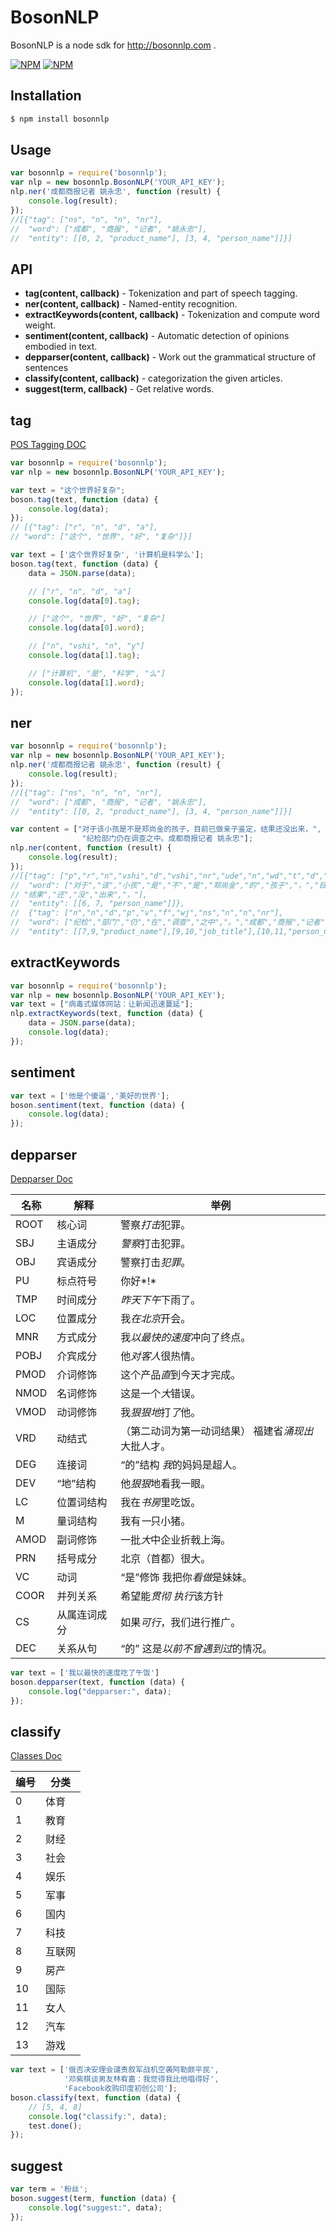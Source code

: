 BosonNLP
========

BosonNLP is a node sdk for http://bosonnlp.com .

[![NPM](https://nodei.co/npm/bosonnlp.png?stars&downloads)](https://nodei.co/npm/bosonnlp/) [![NPM](https://nodei.co/npm-dl/bosonnlp.png)](https://nodei.co/npm/bosonnlp/)

Installation
------------

```bash
$ npm install bosonnlp
```

Usage
-----

```javascript
var bosonnlp = require('bosonnlp');
var nlp = new bosonnlp.BosonNLP('YOUR_API_KEY');
nlp.ner('成都商报记者 姚永忠', function (result) {
	console.log(result);
});
//[{"tag": ["ns", "n", "n", "nr"], 
//  "word": ["成都", "商报", "记者", "姚永忠"], 
//  "entity": [[0, 2, "product_name"], [3, 4, "person_name"]]}]
```

API
---

* __tag(content, callback)__ - Tokenization and part of speech tagging.
* __ner(content, callback)__ - Named-entity recognition.
* __extractKeywords(content, callback)__ - Tokenization and compute word weight.
* __sentiment(content, callback)__ - Automatic detection of opinions embodied in text.
* __depparser(content, callback)__ - Work out the grammatical structure of sentences
* __classify(content, callback)__ - categorization the given articles.
* __suggest(term, callback)__ - Get relative words.

tag
---

[POS Tagging DOC](http://docs.bosonnlp.com/tag_rule.html)

```javascript
var bosonnlp = require('bosonnlp');
var nlp = new bosonnlp.BosonNLP('YOUR_API_KEY');

var text = "这个世界好复杂";
boson.tag(text, function (data) {
	console.log(data);
});
// [{"tag": ["r", "n", "d", "a"], 
// "word": ["这个", "世界", "好", "复杂"]}]

var text = ['这个世界好复杂', '计算机是科学么'];
boson.tag(text, function (data) {
	data = JSON.parse(data); 

	// ["r", "n", "d", "a"]
	console.log(data[0].tag); 

	// ["这个", "世界", "好", "复杂"]
	console.log(data[0].word); 

	// ["n", "vshi", "n", "y"]
	console.log(data[1].tag); 

	// ["计算机", "是", "科学", "么"]
	console.log(data[1].word); 
});
```

ner
---

```javascript
var bosonnlp = require('bosonnlp');
var nlp = new bosonnlp.BosonNLP('YOUR_API_KEY');
nlp.ner('成都商报记者 姚永忠', function (result) {
	console.log(result);
});
//[{"tag": ["ns", "n", "n", "nr"], 
//  "word": ["成都", "商报", "记者", "姚永忠"], 
//  "entity": [[0, 2, "product_name"], [3, 4, "person_name"]]}]

var content = ["对于该小孩是不是郑尚金的孩子，目前已做亲子鉴定，结果还没出来，",
                "纪检部门仍在调查之中。成都商报记者 姚永忠"];
nlp.ner(content, function (result) {
	console.log(result);
});
//[{"tag": ["p","r","n","vshi","d","vshi","nr","ude","n","wd","t","d","v","n","n","wd","n","d","d","v","wd"],
//  "word": ["对于","该","小孩","是","不","是","郑尚金","的","孩子","，","目前","已","做","亲子","鉴定","，",
// "结果","还","没","出来","，"], 
//  "entity": [[6, 7, "person_name"]]},
//  {"tag": ["n","n","d","p","v","f","wj","ns","n","n","nr"], 
//  "word": ["纪检","部门","仍","在","调查","之中","。","成都","商报","记者","姚永忠"], 
//  "entity": [[7,9,"product_name"],[9,10,"job_title"],[10,11,"person_name"]]}]
```

extractKeywords
---------------

```javascript
var bosonnlp = require('bosonnlp');
var nlp = new bosonnlp.BosonNLP('YOUR_API_KEY');
var text = ["病毒式媒体网站：让新闻迅速蔓延"];
nlp.extractKeywords(text, function (data) {
	data = JSON.parse(data);
	console.log(data);
});
```

sentiment
---------

```javascript
var text = ['他是个傻逼','美好的世界'];
boson.sentiment(text, function (data) {
	console.log(data);
});
```

depparser
---------
[Depparser Doc](http://docs.bosonnlp.com/depparser.html)

名称 | 解释	 |举例
----|--------|---
ROOT	| 核心词	| 警察*打击*犯罪。
SBJ	| 主语成分	| *警察*打击犯罪。
OBJ	| 宾语成分	| 警察打击*犯罪*。
PU	| 标点符号	| 你好*!*
TMP	| 时间成分	| *昨天下午*下雨了。
LOC	| 位置成分	| 我*在北京*开会。
MNR	| 方式成分	| 我*以最快的速度*冲向了终点。
POBJ	| 介宾成分	| 他*对客人*很热情。
PMOD	| 介词修饰	| 这个产品*直*到今天才完成。
NMOD	| 名词修饰	| 这是一个*大*错误。
VMOD	| 动词修饰	| 我*狠狠地*打*了*他。
VRD	| 动结式 | （第二动词为第一动词结果）	福建省*涌现出*大批人才。
DEG	| 连接词| “的”结构	*我*的妈妈是超人。
DEV	| “地”结构|	他*狠狠*地看我一眼。
LC	| 位置词结构	| 我在*书房*里吃饭。
M	| 量词结构	| 我有*一*只小猪。
AMOD	| 副词修饰	| 一批*大*中企业折戟上海。
PRN	| 括号成分	| 北京（首都）很大。
VC	| 动词| “是”修饰	我把你*看做*是妹妹。
COOR	| 并列关系	| 希望能*贯彻* *执行*该方针
CS	| 从属连词成分	| 如果*可行*，我们进行推广。
DEC	| 关系从句| “的”	这是*以前不曾遇到过*的情况。

```javascript
var text = ['我以最快的速度吃了午饭']
boson.depparser(text, function (data) {
	console.log("depparser:", data);
});
```

classify
--------
[Classes Doc](http://docs.bosonnlp.com/classify.html)

编号 | 分类
----|----
0   | 体育
1   | 教育
2	| 财经
3	| 社会
4	| 娱乐
5	| 军事
6	| 国内
7	| 科技
8	| 互联网
9	| 房产
10	| 国际
11	| 女人
12	| 汽车
13	| 游戏

```javascript
var text = ['俄否决安理会谴责叙军战机空袭阿勒颇平民',
			'邓紫棋谈男友林宥嘉：我觉得我比他唱得好',
			'Facebook收购印度初创公司'];
boson.classify(text, function (data) {
    // [5, 4, 8]
	console.log("classify:", data);
	test.done();
});
```

suggest
-------

```javascript
var term = '粉丝';
boson.suggest(term, function (data) {
	console.log("suggest:", data);
});
```








